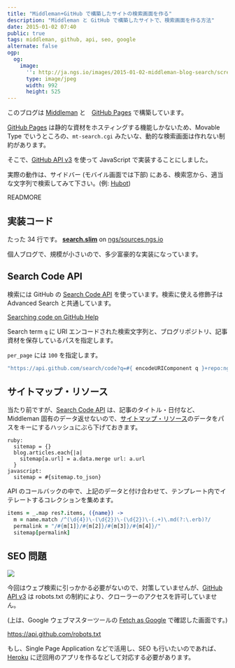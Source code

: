 ```yaml
---
title: "Middleman+GitHub で構築したサイトの検索画面を作る"
description: "Middleman と GitHub で構築したサイトで、検索画面を作る方法"
date: 2015-01-02 07:40
public: true
tags: middleman, github, api, seo, google
alternate: false
ogp:
  og:
    image:
      '': http://ja.ngs.io/images/2015-01-02-middleman-blog-search/screen1.png
      type: image/jpeg
      width: 992
      height: 525
---
```


このブログは [Middleman] と　[GitHub Pages] で構築しています。

[GitHub Pages] は静的な資材をホスティングする機能しかないため、Movable Type でいうところの、`mt-search.cgi` みたいな、動的な検索画面は作れない制約があります。

そこで、[GitHub API v3] を使って JavaScript で実装することにしました。

実際の動作は、サイドバー (モバイル画面では下部) にある、検索窓から、適当な文字列で検索してみて下さい。(例: [Hubot](/search/?q=Hubot))

READMORE

## 実装コード

たった 34 行です。 **[search.slim]** on [ngs/sources.ngs.io]

個人ブログで、規模が小さいので、多少富豪的な実装になっています。

## Search Code API

検索には GitHub の [Search Code API] を使っています。検索に使える修飾子は Advanced Search と共通しています。

[Searching code on GitHub Help]

Search term `q` に URI エンコードされた検索文字列と、ブログリポジトリ、記事資材を保存しているパスを指定します。

`per_page` には `100` を指定します。

```coffee
"https://api.github.com/search/code?q=#{ encodeURIComponent q }+repo:ngs/sources.ngs.io+path:/source/#{lang}/&per_page=100"
```

## サイトマップ・リソース

当たり前ですが、[Search Code API] は、記事のタイトル・日付など、Middleman 固有のデータ返せないので、[サイトマップ・リソース]のデータをパスをキーにするハッシュにぶら下げておきます。

```slim
ruby:
  sitemap = {}
  blog.articles.each{|a|
    sitemap[a.url] = a.data.merge url: a.url
  }
javascript:
  sitemap = #{sitemap.to_json}
```

API のコールバックの中で、上記のデータと付け合わせて、テンプレート内でイテレートするコレクションを集めます。

```coffee
items = _.map res?.items, ({name}) ->
  m = name.match /^(\d{4})\-(\d{2})\-(\d{2})\-(.+)\.md(?:\.erb)?/
  permalink = "/#{m[1]}/#{m[2]}/#{m[3]}/#{m[4]}/"
  sitemap[permalink]
```

## SEO 問題

![](2015-01-02-middleman-blog-search/screen1.png)

今回はウェブ検索に引っかかる必要がないので、対策していませんが、[GitHub API v3] は robots.txt の制約により、クローラーのアクセスを許可していません。

(上は、Google ウェブマスターツールの [Fetch as Google] で確認した画面です。)

https://api.github.com/robots.txt

もし、Single Page Application などで活用し、SEO も行いたいのであれば、[Heroku] に迂回用のアプリを作るなどして対応する必要があります。

[GitHub API v3]: https://developer.github.com/v3/
[GitHub Pages]: https://pages.github.com/
[Middleman]: http://middlemanapp.com/
[underscore.js]: http://underscorejs.org/
[Search Code API]: https://developer.github.com/v3/search/#search-code
[サイトマップ・リソース]: http://middlemanapp.com/jp/advanced/sitemap/#%E3%82%B5%E3%82%A4%E3%83%88%E3%83%9E%E3%83%83%E3%83%97%E3%81%AE%E3%83%AA%E3%82%BD%E3%83%BC%E3%82%B9
[search.slim]: https://github.com/ngs/sources.ngs.io/blob/master/source/search.slim
[ngs/sources.ngs.io]: https://github.com/ngs/sources.ngs.io/
[Searching code on GitHub Help]: https://help.github.com/articles/searching-code/
[Heroku]: https://www.heroku.com/
[Fetch as Google]: https://support.google.com/webmasters/answer/6066467?hl=ja
